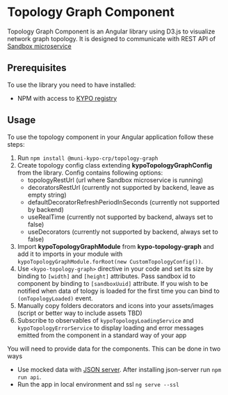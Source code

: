 # Topology Graph Component

Topology Graph Component is an Angular library using D3.js to visualize network graph topology.
It is designed to communicate with REST API of [Sandbox microservice](https://gitlab.ics.muni.cz/kypo-crp/backend-python/kypo-django-openstack)

## Prerequisites

To use the library you need to have installed:

* NPM with access to [KYPO registry](https://projects.ics.muni.cz/projects/kbase/knowledgebase/articles/153)
 
## Usage

To use the topology component in your Angular application follow these steps:

1. Run `npm install @muni-kypo-crp/topology-graph`
2. Create topology config class extending **kypoTopologyGraphConfig** from the library. Config contains following options:
    + topologyRestUrl (url where Sandbox microservice is running)
    + decoratorsRestUrl (currently not supported by backend, leave as empty string)
    + defaultDecoratorRefreshPeriodInSeconds (currently not supported by backend)
    + useRealTime (currently not supported by backend, always set to false)
    + useDecorators (currently not supported by backend, always set to false)
3. Import **kypoTopologyGraphModule** from **kypo-topology-graph** and add it to imports in your module with `kypoTopologyGraphModule.forRoot(new CustomTopologyConfig())`.
4. Use `<kypo-topology-graph>` directive in your code and set its size by binding to `[width]` and `[height]` attributes. Pass sandbox id to component by binding to `[sandboxUuid]` attribute. If you wish to be notified when data of tology is loaded for the first time you can bind to `(onTopologyLoaded)` event.
5. Manually copy folders decorators and icons into your assets/images (script or better way to include assets TBD)
6. Subscribe to observables of `kypoTopologyLoadingService` and `kypoTopologyErrorService` to display loading and error messages emitted from the component in a standard way of your app

You will need to provide data for the components. This can be done in two ways
* Use mocked data with [JSON server](https://github.com/typicode/json-server). After installing json-server run `npm run api`.
* Run the app in local environment and ssl `ng serve --ssl`
